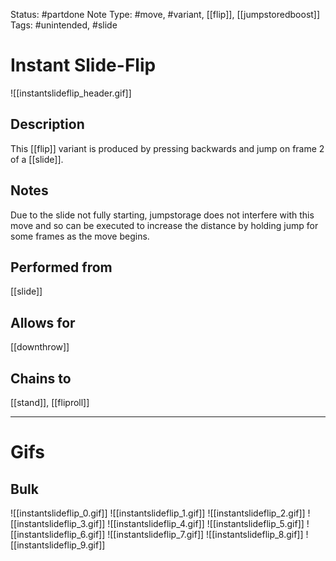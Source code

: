 Status: #partdone
Note Type: #move, #variant, [[flip]], [[jumpstoredboost]]
Tags: #unintended, #slide 

# Instant Slide-Flip
![[instantslideflip_header.gif]]
## Description
This [[flip]] variant is produced by pressing backwards and jump on frame 2 of a [[slide]].

## Notes
Due to the slide not fully starting, jumpstorage does not interfere with this move and so can be executed to increase the distance by holding jump for some frames as the move begins.

## Performed from
[[slide]]

## Allows for
[[downthrow]]

## Chains to
[[stand]], [[fliproll]]

___
# Gifs
## Bulk
![[instantslideflip_0.gif]]
![[instantslideflip_1.gif]]
![[instantslideflip_2.gif]]
![[instantslideflip_3.gif]]
![[instantslideflip_4.gif]]
![[instantslideflip_5.gif]]
![[instantslideflip_6.gif]]
![[instantslideflip_7.gif]]
![[instantslideflip_8.gif]]
![[instantslideflip_9.gif]]